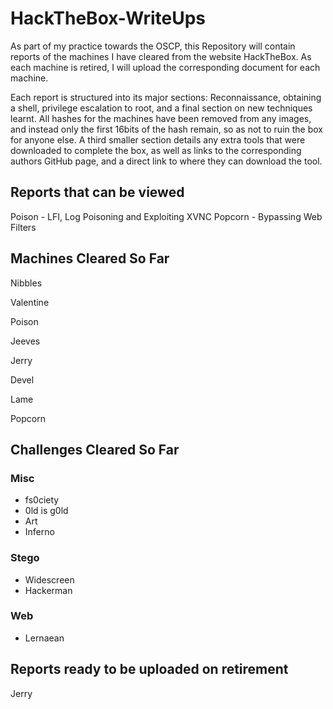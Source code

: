 # HackTheBox-WriteUps

As part of my practice towards the OSCP, this Repository will contain reports of the machines I have cleared from the website HackTheBox. As each machine is retired, I will upload the corresponding document for each machine.

Each report is structured into its major sections: Reconnaissance, obtaining a shell, privilege escalation to root, and a final section on new techniques learnt. All hashes for the machines have been removed from any images, and instead only the first 16bits of the hash remain, so as not to ruin the box for anyone else. A third smaller section details any extra tools that were downloaded to complete the box, as well as links to the corresponding authors GitHub page, and a direct link to where they can download the tool. 

## Reports that can be viewed ##

Poison  - LFI, Log Poisoning and Exploiting XVNC
Popcorn - Bypassing Web Filters

## Machines Cleared So Far ###

Nibbles

Valentine

Poison

Jeeves

Jerry

Devel

Lame

Popcorn

## Challenges Cleared So Far ###

### Misc ###
  - fs0ciety
  - 0ld is g0ld
  - Art
  - Inferno


### Stego ###
  - Widescreen
  - Hackerman


### Web ###
  - Lernaean 
 



## Reports ready to be uploaded on retirement ###

Jerry
